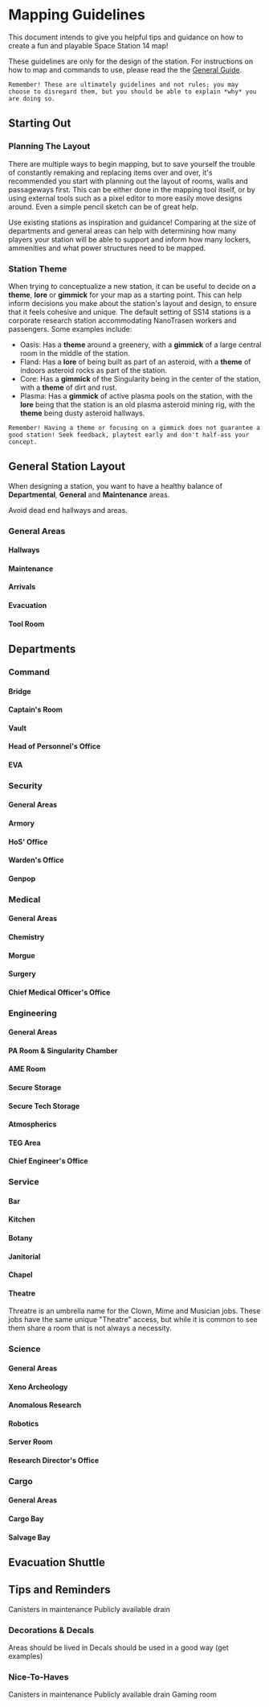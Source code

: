# Mapping Guidelines

This document intends to give you helpful tips and guidance on how to create a fun and playable Space Station 14 map! 

These guidelines are only for the design of the station. For instructions on how to map and commands to use, please read the the [General Guide](https://docs.spacestation14.com/en/space-station-14/mapping/guides/general-guide.html).

```admonish info
Remember! These are ultimately guidelines and not rules; you may choose to disregard them, but you should be able to explain *why* you are doing so.
```

## Starting Out

### Planning The Layout

There are multiple ways to begin mapping, but to save yourself the trouble of constantly remaking and replacing items over and over, it's recommended you start with planning out the layout of rooms, walls and passageways first. This can be either done in the mapping tool itself, or by using external tools such as a pixel editor to more easily move designs around. Even a simple pencil sketch can be of great help.

Use existing stations as inspiration and guidance! Comparing at the size of departments and general areas can help with determining how many players your station will be able to support and inform how many lockers, ammenities and what power structures need to be mapped.

### Station Theme

When trying to conceptualize a new station, it can be useful to decide on a **theme**, **lore** or **gimmick** for your map as a starting point. This can help inform decisions you make about the station's layout and design, to ensure that it feels cohesive and unique. The default setting of SS14 stations is a corporate research station accommodating NanoTrasen workers and passengers. Some examples include:

- Oasis: Has a **theme** around a greenery, with a **gimmick** of a large central room in the middle of the station. 
- Fland: Has a **lore** of being built as part of an asteroid, with a **theme** of indoors asteroid rocks as part of the station.
- Core: Has a **gimmick** of the Singularity being in the center of the station, with a **theme** of dirt and rust.
- Plasma: Has a **gimmick** of active plasma pools on the station, with the **lore** being that the station is an old plasma asteroid mining rig, with the **theme** being dusty asteroid hallways.

```admonish info
Remember! Having a theme or focusing on a gimmick does not guarantee a good station! Seek feedback, playtest early and don't half-ass your concept.
```

## General Station Layout

When designing a station, you want to have a healthy balance of **Departmental**, **General** and **Maintenance** areas. 

Avoid dead end hallways and areas. 



### General Areas

#### Hallways

#### Maintenance

#### Arrivals

#### Evacuation

#### Tool Room

## Departments

### Command

#### Bridge

#### Captain's Room

#### Vault

#### Head of Personnel's Office

#### EVA

### Security

#### General Areas

#### Armory

#### HoS' Office

#### Warden's Office

#### Genpop

### Medical

#### General Areas

#### Chemistry

#### Morgue

#### Surgery

#### Chief Medical Officer's Office

### Engineering

#### General Areas

#### PA Room & Singularity Chamber

#### AME Room

#### Secure Storage

#### Secure Tech Storage

#### Atmospherics

#### TEG Area

#### Chief Engineer's Office

### Service

#### Bar

#### Kitchen

#### Botany

#### Janitorial

#### Chapel

#### Theatre

Threatre is an umbrella name for the Clown, Mime and Musician jobs. These jobs have the same unique "Theatre" access, but while it is common to see them share a room that is not always a necessity. 

### Science

#### General Areas

#### Xeno Archeology

#### Anomalous Research

#### Robotics

#### Server Room

#### Research Director's Office

### Cargo

#### General Areas

#### Cargo Bay

#### Salvage Bay

## Evacuation Shuttle

## Tips and Reminders

Canisters in maintenance
Publicly available drain

### Decorations & Decals

Areas should be lived in
Decals should be used in a good way (get examples)

### Nice-To-Haves

Canisters in maintenance
Publicly available drain
Gaming room
